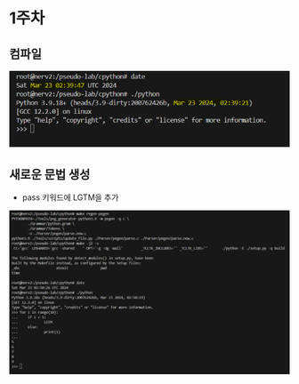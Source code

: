 # 1주차

## 컴파일
<p align="center"><img src="2_week_build.png" /></p>

## 새로운 문법 생성
- pass 키워드에 LGTM을 추가
<p align="center"><img src="2_week_pass.png" /></p>